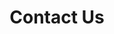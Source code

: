 ---
templateKey: 'contact-us-page'
slug: contact-us
title: Contact Us
indicatorColor: '#45AAF2'
iconName: 'phone'
banner: '../../img/contact-us.jpg'
shouldIncludeContactInfo: true
magnets:
    - new-to-medicare
    - provider-search
    - about-us
    - compliance
introduction:
    body: For more information call and speak with one of our associates, or fill out the form below to have an associate contact you. There is no obligation to enroll.
---